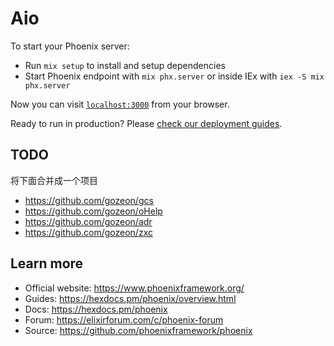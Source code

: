 # Aio

To start your Phoenix server:

  * Run `mix setup` to install and setup dependencies
  * Start Phoenix endpoint with `mix phx.server` or inside IEx with `iex -S mix phx.server`

Now you can visit [`localhost:3000`](http://localhost:3000) from your browser.

Ready to run in production? Please [check our deployment guides](https://hexdocs.pm/phoenix/deployment.html).

## TODO

将下面合并成一个项目

  * https://github.com/gozeon/gcs
  * https://github.com/gozeon/oHelp
  * https://github.com/gozeon/adr
  * https://github.com/gozeon/zxc


## Learn more

  * Official website: https://www.phoenixframework.org/
  * Guides: https://hexdocs.pm/phoenix/overview.html
  * Docs: https://hexdocs.pm/phoenix
  * Forum: https://elixirforum.com/c/phoenix-forum
  * Source: https://github.com/phoenixframework/phoenix
